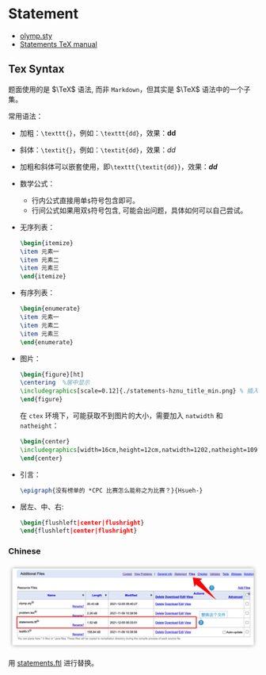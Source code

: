 # Statement

- [olymp.sty](https://github.com/GassaFM/olymp.sty)
- [Statements TeX manual](https://polygon.codeforces.com/docs/statements-tex-manual)

## Tex Syntax

题面使用的是 $\TeX$ 语法, 而非 `Markdown`，但其实是 $\TeX$ 语法中的一个子集。

常用语法：

- 加粗：`\texttt{}`，例如：`\texttt{dd}`，效果：**dd**
- 斜体：`\textit{}`，例如：`\textit{dd}`，效果：*dd*
- 加粗和斜体可以嵌套使用，即`\texttt{\textit{dd}}`，效果：***dd***
- 数学公式：
	- 行内公式直接用单`$`符号包含即可。
	- 行间公式如果用双`$`符号包含, 可能会出问题，具体如何可以自己尝试。
- 无序列表：
	```latex
	\begin{itemize}
	\item 元素一
	\item 元素二
	\item 元素三
	\end{itemize}
	```
- 有序列表：
	```latex
	\begin{enumerate}
	\item 元素一
	\item 元素二
	\item 元素三
	\end{enumerate}
	```
- 图片：
	```latex
	\begin{figure}[ht]
	\centering  %居中显示
	\includegraphics[scale=0.12]{./statements-hznu_title_min.png} % 插入图片
	\end{figure}
	```
	
	在 `ctex` 环境下，可能获取不到图片的大小，需要加入 `natwidth` 和 `natheight`：
	```latex
	\begin{center}
	\includegraphics[width=16cm,height=12cm,natwidth=1202,natheight=1090]{gen_code.png} % 插入图片
	\end{center}
	```
- 引言：
	```latex
	\epigraph{没有榜单的 *CPC 比赛怎么能称之为比赛？}{Hsueh-}
	```
- 居左、中、右:
	```latex
	\begin{flushleft|center|flushright}
	\end{flushleft|center|flushright}
	```

### Chinese

![](./images/use-chinese.png)

用 [statements.ftl](./template/statements.ftl) 进行替换。
